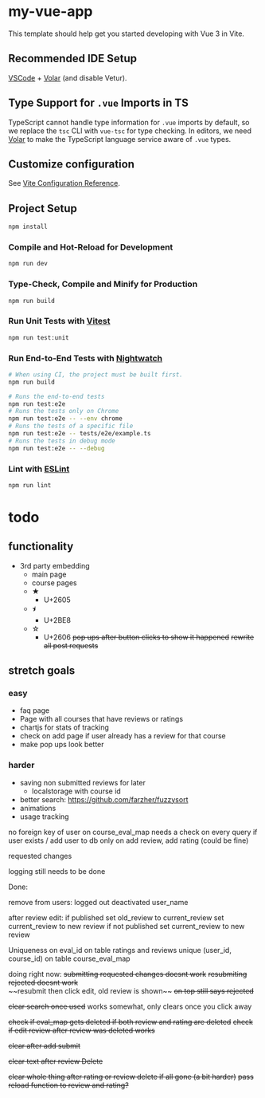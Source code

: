 # my-vue-app

This template should help get you started developing with Vue 3 in Vite.

## Recommended IDE Setup

[VSCode](https://code.visualstudio.com/) + [Volar](https://marketplace.visualstudio.com/items?itemName=Vue.volar) (and disable Vetur).

## Type Support for `.vue` Imports in TS

TypeScript cannot handle type information for `.vue` imports by default, so we replace the `tsc` CLI with `vue-tsc` for type checking. In editors, we need [Volar](https://marketplace.visualstudio.com/items?itemName=Vue.volar) to make the TypeScript language service aware of `.vue` types.

## Customize configuration

See [Vite Configuration Reference](https://vitejs.dev/config/).

## Project Setup

```sh
npm install
```

### Compile and Hot-Reload for Development

```sh
npm run dev
```

### Type-Check, Compile and Minify for Production

```sh
npm run build
```

### Run Unit Tests with [Vitest](https://vitest.dev/)

```sh
npm run test:unit
```

### Run End-to-End Tests with [Nightwatch](https://nightwatchjs.org/)

```sh
# When using CI, the project must be built first.
npm run build

# Runs the end-to-end tests
npm run test:e2e
# Runs the tests only on Chrome
npm run test:e2e -- --env chrome
# Runs the tests of a specific file
npm run test:e2e -- tests/e2e/example.ts
# Runs the tests in debug mode
npm run test:e2e -- --debug
```
    
### Lint with [ESLint](https://eslint.org/)

```sh
npm run lint
```



# todo
## functionality
- 3rd party embedding
  - main page
  - course pages
  - ★
    - U+2605
  - ⯨
    - U+2BE8
  - ☆
    - U+2606
~~pop ups after button clicks to show it happened~~
~~rewrite all post requests~~

## stretch goals
### easy
- faq page
- Page with all courses that have reviews or ratings
- chartjs for stats of tracking
- check on add page if user already has a review for that course
- make pop ups look better

### harder
- saving non submitted reviews for later
  - localstorage with course id
- better search: https://github.com/farzher/fuzzysort
- animations
- usage tracking



no foreign key of user on course_eval_map
  needs a check on every query if user exists / add user to db
  only on add review, add rating (could be fine)

requested changes

logging still needs to be done

Done:

remove from users:
  logged out
  deactivated
  user_name

after review edit:
 if published
  set old_review to current_review
  set current_review to new review
if not published
  set current_review to new review

Uniqueness on eval_id on table ratings and reviews
unique (user_id, course_id) on table course_eval_map



doing right now:
~~submitting requested changes doesnt work~~
~~resubmiting rejected doesnt work~~\
~~resubmit then click edit, old review is shown\~~
~~on top still says rejected~~

~~clear search once used~~ works somewhat, only clears once you click away

~~check if eval_map gets deleted if both review and rating are deleted~~
~~check if edit review after review was deleted works~~

~~clear after add submit~~

~~clear text after review Delete~~

~~clear whole thing after rating or review delete if all gone (a bit harder)~~
~~pass reload function to review and rating?~~